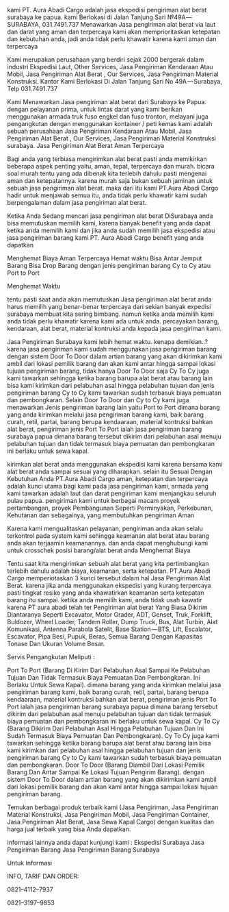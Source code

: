 kami PT. Aura Abadi Cargo adalah jasa ekspedisi pengiriman alat berat surabaya ke papua. kami Berlokasi di Jalan Tanjung Sari №49A — SURABAYA, 031.7491.737
Menawarkan Jasa pengiriman alat berat via laut dan darat yang aman dan terpercaya
kami akan memprioritaskan ketepatan dan kebutuhan anda, jadi anda tidak perlu khawatir karena kami aman dan terpercaya

Kami merupakan perusahaan yang berdiri sejak 2000 bergerak dalam industri Ekspedisi Laut, Other Services, Jasa Pengiriman Kendaraan Atau Mobil, Jasa Pengiriman Alat Berat , Our Services, Jasa Pengiriman Material Konstruksi. Kantor Kami Berlokasi Di Jalan Tanjung Sari No 49A — Surabaya, Telp 031.7491.737

Kami Menawarkan Jasa pengiriman alat berat dari Surabaya ke Papua. dengan pelayanan prima, untuk lintas darat yang kami berikan menggunakan armada truk fuso engkel dan fuso tronton, melayani juga pengangkutan dengan menggunakan kontainer / peti kemas
 kami adalah sebuah perusahaan Jasa Pengiriman Kendaraan Atau Mobil, Jasa Pengiriman Alat Berat , Our Services, Jasa Pengiriman Material Konstruksi surabaya.
Jasa Pengiriman Alat Berat Aman Terpercaya

Bagi anda yang terbiasa mengirimkan alat berat pasti anda memikirkan beberapa aspek penting yaitu, aman, tepat, terpercaya dan murah. bicara soal murah tentu yang ada dibenak kita terlebih dahulu pasti mengenai aman dan ketepatannya. karena murah saja bukan sebuah jaminan untuk sebuah jasa pengiriman alat berat. maka dari itu kami PT.Aura Abadi Cargo hadir untuk menjawab semua itu, anda tidak perlu khawatir kami sudah berpengalaman dalam jasa pengiriman alat berat.

Ketika Anda Sedang mencari jasa pengiriman alat berat DiSurabaya anda bisa memutuskan memilih kami, karena banyak benefit yang anda dapat ketika anda memilih kami dan jika anda sudah memilih jasa ekspedisi atau jasa pengiriman barang kami PT. Aura Abadi Cargo benefit yang anda dapatkan

Menghemat Biaya
 Aman
 Terpercaya
 Hemat waktu
 Bisa Antar Jemput Barang
 Bisa Drop Barang dengan jenis pengiriman barang Cy to Cy atau Port to Port

Menghemat Waktu

tentu pasti saat anda akan memutuskan Jasa pengiriman alat berat anda harus memilih yang benar-benar terpercaya dari sekian banyak expedisi surabaya membuat kita sering bimbang. namun ketika anda memilih kami anda tidak perlu khawatir karena kami ada untuk anda. percayakan barang, kendaraan, alat berat, material kontruksi anda kepada jasa pengiriman kami.

Jasa Pengiriman Surabaya kami lebih hemat waktu. kenapa demikian..? karena jasa pengiriman kami sudah menggunakan jasa pengiriman barang dengan sistem Door To Door dalam artian barang yang akan dikirimkan kami ambil dari lokasi pemilik barang dan akan kami antar hingga sampai lokasi tujuan pengiriman barang, tidak hanya Door To Door saja Cy To Cy juga kami tawarkan sehingga ketika barang barupa alat berat atau barang lain bisa kami kirimkan dari pelabuhan asal hingga pelabuhan tujuan dan jenis pengiriman barang Cy to Cy kami tawarkan sudah terbasuk biaya pemuatan dan pembongkaran.
 Selain Door To Door dan Cy to Cy kami juga menawarkan Jenis pengiriman barang lain yaitu Port to Port dimana barang yang anda kirimkan melalui jasa pengiriman barang kami, baik barang curah, retil, partai, barang berupa kendaaraan, material kontruksi bahkan alat berat, pengiriman jenis Port To Port ialah jasa pengiriman barang surabaya papua dimana barang tersebut dikirim dari pelabuhan asal menuju pelabuhan tujuan dan tidak termasuk biaya pemuatan dan pembongkaran ini berlaku untuk sewa kapal.

kirimkan alat berat anda menggunakan ekspedisi kami karena bersama kami alat berat anda sampai sesuai yang diharapkan. selain itu Sesuai Dengan Kebutuhan Anda PT.Aura Abadi Cargo aman, ketepatan dan terpercaya adalah kunci utama bagi kami pada jasa pengiriman kami, armada yang kami tawarkan adalah laut dan darat pengiriman kami menjangkau seluruh pulau papua. pengiriman kami untuk berbagai macam proyek pertambangan, proyek Pembangunan Seperti Perminyakan, Perkebunan, Kehutanan dan sebagainya, yang membutuhkan pengiriman
Aman

Karena kami mengualitaskan pelayanan, pengiriman anda akan selalu terkontrol pada system kami sehingga keamanan alat berat atau barang anda akan terjaamin keamanannya. dan anda dapat menghubungi kami untuk crosschek posisi barang/alat berat anda
Menghemat Biaya

Tentu saat kita mengirimkan sebuah alat berat yang kita pertimbangkan terlebih dahulu adalah biaya, keamanan, serta ketepatan. PT.Aura Abadi Cargo memperiotaskan 3 kunci tersebut dalam hal Jasa Pengiriman Alat Berat. karena jika anda menggunakan ekspedisi yang kurang terpercaya pasti tingkat resiko yang anda khawatirkan keamanan serta ketepatan barang itu sampai.
ketika anda memilih kami, anda tidak usah kawatir karena PT aura abadi telah ter
Pengiriman alat berat Yang Biasa Dikirim Diantaranya Seperti Excavator, Motor Grader, ADT, Genset, Truk, Forklift, Buldozer, Wheel Loader, Tandem Roller, Dump Truck, Bus, Alat Turbin, Alat Komunikasi, Antenna Parabola Satelit, Base Station — BTS, Lift, Escalator, Escavator, Pipa Besi, Pupuk, Beras, Semua Barang Dengan Kapasitas Tonase Dan Ukuran Volume Besar.

Servis Pengangkutan Meliputi :

Port To Port (Barang Di Kirim Dari Pelabuhan Asal Sampai Ke Pelabuhan Tujuan Dan Tidak Termasuk Biaya Pemuatan Dan Pembongkaran. Ini Berlaku Untuk Sewa Kapal). dimana barang yang anda kirimkan melalui jasa pengiriman barang kami, baik barang curah, retil, partai, barang berupa kendaaraan, material kontruksi bahkan alat berat, pengiriman jenis Port To Port ialah jasa pengiriman barang surabaya papua dimana barang tersebut dikirim dari pelabuhan asal menuju pelabuhan tujuan dan tidak termasuk biaya pemuatan dan pembongkaran ini berlaku untuk sewa kapal.
 Cy To Cy (Barang Dikirim Dari Pelabuhan Asal Hingga Pelabuhan Tujuan Dan Ini Sudah Termasuk Biaya Pemuatan Dan Pembongkaran). Cy To Cy juga kami tawarkan sehingga ketika barang barupa alat berat atau barang lain bisa kami kirimkan dari pelabuhan asal hingga pelabuhan tujuan dan jenis pengiriman barang Cy to Cy kami tawarkan sudah terbasuk biaya pemuatan dan pembongkaran.
 Door To Door (Barang Diambil Dari Lokasi Pemilik Barang Dan Antar Sampai Ke Lokasi Tujuan Pengirim Barang). dengan sistem Door To Door dalam artian barang yang akan dikirimkan kami ambil dari lokasi pemilik barang dan akan kami antar hingga sampai lokasi tujuan pengiriman barang.

Temukan berbagai produk terbaik kami (Jasa Pengiriman, Jasa Pengiriman Material Konstruksi, Jasa Pengiriman Mobil, Jasa Pengiriman Container, Jasa Pengiriman Alat Berat, Jasa Sewa Kapal Cargo) dengan kualitas dan harga jual terbaik yang bisa Anda dapatkan.

informasi lainnya anda dapat kunjungi kami :
Ekspedisi Surabaya
Jasa Pengiriman Barang
Jasa Pengiriman Barang Surabaya

Untuk Informasi

INFO, TARIF DAN ORDER:

0821–4112–7937

0821–3197–9853
